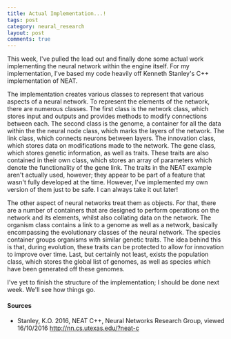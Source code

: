 ```yaml
---
title: Actual Implementation...!
tags: post
category: neural_research
layout: post
comments: true
---
```


This week, I've pulled the lead out and finally done some actual work implementing the neural network within the engine itself. For my implementation, I've based my code heavily off Kenneth Stanley's C++ implementation of NEAT.

The implementation creates various classes to represent that various aspects of a neural network. To represent the elements of the network, there are numerous classes. The first class is the network class, which stores input and outputs and provides methods to modify connections between each. The second class is the genome, a container for all the data within the the neural node class, which marks the layers of the network. The link class, which connects neurons between layers. The innovation class, which stores data on modifications made to the network. The gene class, which stores genetic information, as well as traits. These traits are also contained in their own class, which stores an array of parameters which denote the functionality of the gene link. The traits in the NEAT example aren't actually used, however; they appear to be part of a feature that wasn't fully developed at the time. However, I've implemented my own version of them just to be safe. I can always take it out later!

The other aspect of neural networks treat them as objects. For that, there are a number of containers that are designed to perform operations on the network and its elements, whilst also collating data on the network. The organism class contains a link to a genome as well as a network, basically encompassing the evolutionary classes of the neural network. The species container groups organisms with similar genetic traits. The idea behind this is that, during evolution, these traits can be protected to allow for innovation to improve over time. Last, but certainly not least, exists the population class, which stores the global list of genomes, as well as species which have been generated off these genomes.

I've yet to finish the structure of the implementation; I should be done next week. We'll see how things go.

<h4>Sources</h4>
<ul class="sources">
  <li id="s1">Stanley, K.O. 2016, NEAT C++, Neural Networks Research Group, viewed 16/10/2016 <a href="http://nn.cs.utexas.edu/?neat-c">http://nn.cs.utexas.edu/?neat-c</a></li>
</ul>